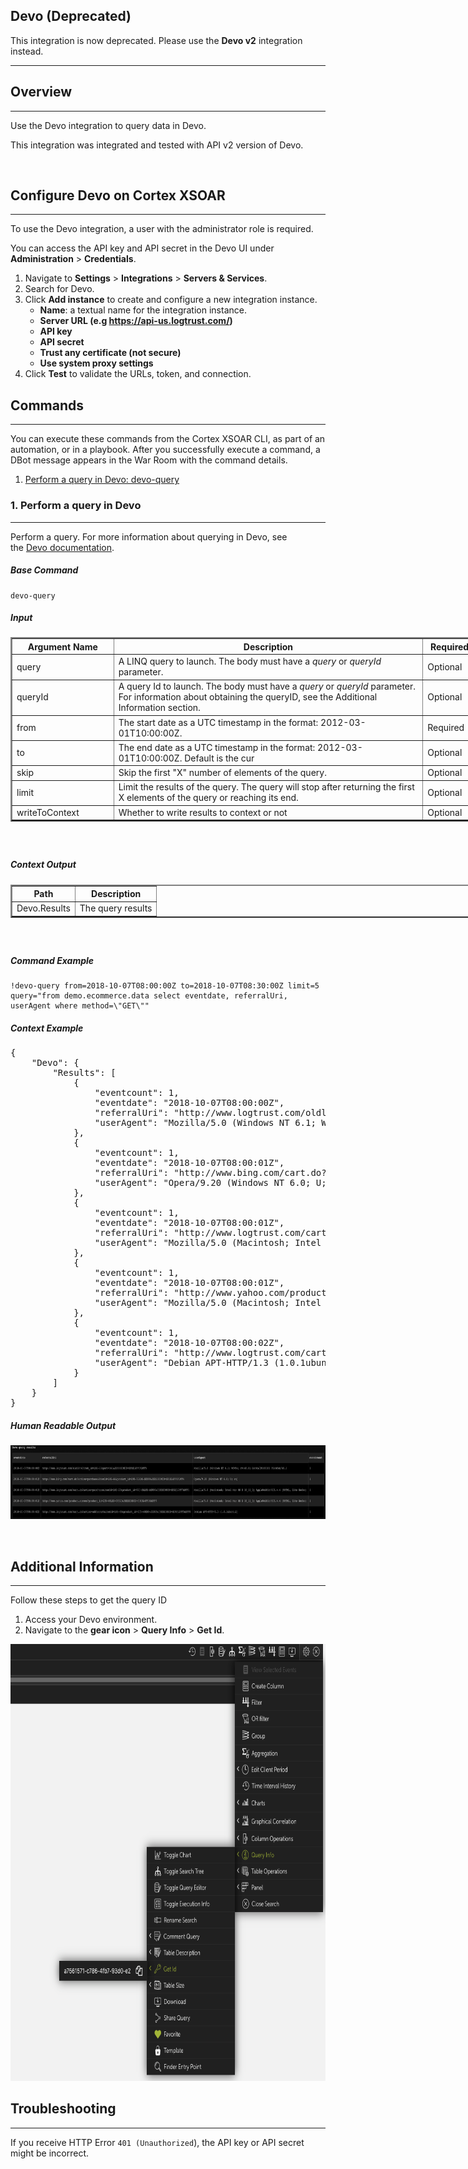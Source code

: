 <!-- HTML_DOC -->
<h2>Devo (Deprecated)</h2>
This integration is now deprecated. Please use the <b>Devo v2</b> integration instead.
<hr>
<h2>Overview</h2>
<hr>
<p>Use the Devo integration to query data in Devo.</p>
<p>This integration was integrated and tested with API v2 version of Devo.</p>
<p> </p>
<h2>Configure Devo on Cortex XSOAR</h2>
<hr>
<p>To use the Devo integration, a user with the administrator role is required.</p>
<p>You can access the API key and API secret in the Devo UI under <strong>Administration</strong> &gt; <strong>Credentials</strong>.</p>
<ol>
<li>Navigate to <strong>Settings</strong> &gt; <strong>Integrations</strong> &gt; <strong>Servers &amp; Services</strong>.</li>
<li>Search for Devo.</li>
<li>Click <strong>Add instance</strong> to create and configure a new integration instance.<br>
<ul>
<li>
<strong>Name</strong>: a textual name for the integration instance.</li>
<li><strong>Server URL (e.g <a href="https://api-us.logtrust.com/" rel="nofollow">https://api-us.logtrust.com/</a>)</strong></li>
<li><strong>API key</strong></li>
<li><strong>API secret</strong></li>
<li><strong>Trust any certificate (not secure)</strong></li>
<li><strong>Use system proxy settings</strong></li>
</ul>
</li>
<li>Click <strong>Test</strong> to validate the URLs, token, and connection.</li>
</ol>
<h2>Commands</h2>
<hr>
<p>You can execute these commands from the Cortex XSOAR CLI, as part of an automation, or in a playbook. After you successfully execute a command, a DBot message appears in the War Room with the command details.</p>
<ol>
<li><a href="#h_65353040761539088083740">Perform a query in Devo: devo-query</a></li>
</ol>
<h3 id="h_65353040761539088083740">1. Perform a query in Devo</h3>
<hr>
<p>Perform a query. For more information about querying in Devo, see the <a href="https://docs.devo.com/confluence/docs/data-search/linq" rel="nofollow">Devo documentation</a>.</p>
<h5>Base Command</h5>
<pre><code>devo-query</code></pre>
<h5>Input</h5>
<table style="width: 748px;" border="2" cellpadding="6">
<thead>
<tr>
<th style="width: 148.667px;"><strong>Argument Name</strong></th>
<th style="width: 487.333px;"><strong>Description</strong></th>
<th style="width: 71px;"><strong>Required</strong></th>
</tr>
</thead>
<tbody>
<tr>
<td style="width: 148.667px;">query</td>
<td style="width: 487.333px;">A LINQ query to launch. The body must have a <em>query</em> or <em>queryId</em> parameter.</td>
<td style="width: 71px;">Optional</td>
</tr>
<tr>
<td style="width: 148.667px;">queryId</td>
<td style="width: 487.333px;">A query Id to launch. The body must have a <em>query</em> or <em>queryId</em> parameter. For information about obtaining the queryID, see the Additional Information section.</td>
<td style="width: 71px;">Optional</td>
</tr>
<tr>
<td style="width: 148.667px;">from</td>
<td style="width: 487.333px;">The start date as a UTC timestamp in the format: 2012-03-01T10:00:00Z.</td>
<td style="width: 71px;">Required</td>
</tr>
<tr>
<td style="width: 148.667px;">to</td>
<td style="width: 487.333px;">The end date as a UTC timestamp in the format: 2012-03-01T10:00:00Z. Default is the cur</td>
<td style="width: 71px;">Optional</td>
</tr>
<tr>
<td style="width: 148.667px;">skip</td>
<td style="width: 487.333px;">Skip the first "X" number of elements of the query.</td>
<td style="width: 71px;">Optional</td>
</tr>
<tr>
<td style="width: 148.667px;">limit</td>
<td style="width: 487.333px;">Limit the results of the query. The query will stop after returning the first X elements of the query or reaching its end.</td>
<td style="width: 71px;">Optional</td>
</tr>
<tr>
<td style="width: 148.667px;">writeToContext</td>
<td style="width: 487.333px;">Whether to write results to context or not</td>
<td style="width: 71px;">Optional</td>
</tr>
</tbody>
</table>
<h5> </h5>
<h5>Context Output</h5>
<table style="width: 750px;" border="2" cellpadding="6">
<thead>
<tr>
<th><strong>Path</strong></th>
<th><strong>Description</strong></th>
</tr>
</thead>
<tbody>
<tr>
<td>Devo.Results</td>
<td>The query results</td>
</tr>
</tbody>
</table>
<h5> </h5>
<h5>Command Example</h5>
<pre><code>!devo-query from=2018-10-07T08:00:00Z to=2018-10-07T08:30:00Z limit=5 query="from demo.ecommerce.data select eventdate, referralUri, userAgent where method=\"GET\""</code></pre>
<h5>Context Example</h5>
<pre>{
    "Devo": {
        "Results": [
            {
                "eventcount": 1,
                "eventdate": "2018-10-07T08:00:00Z",
                "referralUri": "http://www.logtrust.com/oldlink?item_id=LOG-77\u0026port=161\u0026JSESSIONID=SD5SL4FF3ADFF5",
                "userAgent": "Mozilla/5.0 (Windows NT 6.1; WOW64; rv:40.0) Gecko/20100101 Firefox/40.1"
            },
            {
                "eventcount": 1,
                "eventdate": "2018-10-07T08:00:01Z",
                "referralUri": "http://www.bing.com/cart.do?action=purchase\u0026itemId=LOG-66\u0026product_id=L98-72BOK-SKD00\u0026JSESSIONID=SD1SL6FF8ADFF4",
                "userAgent": "Opera/9.20 (Windows NT 6.0; U; en)"
            },
            {
                "eventcount": 1,
                "eventdate": "2018-10-07T08:00:01Z",
                "referralUri": "http://www.logtrust.com/cart.do?action=purchase\u0026itemId=LOG-29\u0026product_id=99J-SALKS-ASKD0\u0026JSESSIONID=SD5SL7FF7ADFF1",
                "userAgent": "Mozilla/5.0 (Macintosh; Intel Mac OS X 10_11_3) AppleWebKit/601.4.4 (KHTML, like Gecko)"
            },
            {
                "eventcount": 1,
                "eventdate": "2018-10-07T08:00:01Z",
                "referralUri": "http://www.yahoo.com/product.screen?product_id=235-40LSZ-09823\u0026JSESSIONID=SD1SL4FF10ADFF7",
                "userAgent": "Mozilla/5.0 (Macintosh; Intel Mac OS X 10_11_3) AppleWebKit/601.4.4 (KHTML, like Gecko)"
            },
            {
                "eventcount": 1,
                "eventdate": "2018-10-07T08:00:02Z",
                "referralUri": "http://www.logtrust.com/cart.do?action=addtocart\u0026itemId=LOG-66\u0026product_id=235-40ER0-J3308\u0026JSESSIONID=SD9SL1FF5ADFF8",
                "userAgent": "Debian APT-HTTP/1.3 (1.0.1ubuntu2)"
            }
        ]
    }
}
</pre>
<h5>Human Readable Output</h5>
<p><a href="https://user-images.githubusercontent.com/35098543/46580548-ac6e8d00-ca2f-11e8-81d7-7b90c48c2fbc.png" target="_blank" rel="noopener noreferrer"><img src="../../doc_files/46580548-ac6e8d00-ca2f-11e8-81d7-7b90c48c2fbc.png"" alt="image" width="751" height="118"></a></p>
<p> </p>
<h2>Additional Information</h2>
<hr>
<p>Follow these steps to get the query ID</p>
<ol>
<li>Access your Devo environment.</li>
<li>Navigate to the <strong>gear icon</strong> &gt; <strong>Query Info</strong> &gt; <strong>Get Id</strong>.</li>
</ol>
<p><img src="../../doc_files/47137984-cbd3a880-d2c0-11e8-9d1c-082313f15d1a.png"" alt="image" width="748" height="699"></p>
<h2>Troubleshooting</h2>
<hr>
<p>If you receive HTTP Error <code>401 (Unauthorized</code>), the API key or API secret might be incorrect.</p>